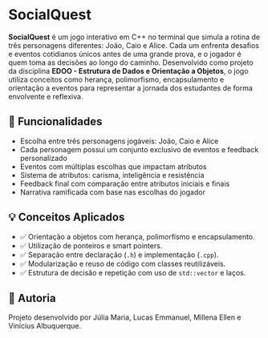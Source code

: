 # SocialQuest

**SocialQuest** é um jogo interativo em C++ no terminal que simula a rotina de três personagens diferentes: João, Caio e Alice. Cada um enfrenta desafios e eventos cotidianos únicos antes de uma grande prova, e o jogador é quem toma as decisões ao longo do caminho.
Desenvolvido como projeto da disciplina **EDOO - Estrutura de Dados e Orientação a Objetos**, o jogo utiliza conceitos como herança, polimorfismo, encapsulamento e orientação a eventos para representar a jornada dos estudantes de forma envolvente e reflexiva.


## 🔧 Funcionalidades

* Escolha entre três personagens jogáveis: João, Caio e Alice
* Cada personagem possui um conjunto exclusivo de eventos e feedback personalizado
* Eventos com múltiplas escolhas que impactam atributos
* Sistema de atributos: carisma, inteligência e resistência
* Feedback final com comparação entre atributos iniciais e finais
* Narrativa ramificada com base nas escolhas do jogador


## 💡 Conceitos Aplicados

- ✅ Orientação a objetos com herança, polimorfismo e encapsulamento.
- ✅ Utilização de ponteiros e smart pointers.
- ✅ Separação entre declaração (`.h`) e implementação (`.cpp`).
- ✅ Modularização e reuso de código com classes reutilizáveis.
- ✅ Estrutura de decisão e repetição com uso de `std::vector` e laços.


## 🌟 Autoria

Projeto desenvolvido por Júlia Maria, Lucas Emmanuel, Millena Ellen e Vinícius Albuquerque.

